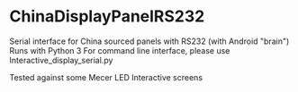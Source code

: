 # ChinaDisplayPanelRS232
Serial interface for China sourced panels with RS232 (with Android "brain")
Runs with Python 3
For command line interface, please use Interactive_display_serial.py

Tested against some Mecer LED Interactive screens
